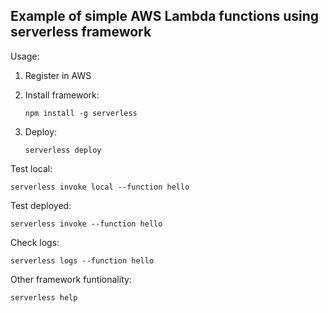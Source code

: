 ## Example of simple AWS Lambda functions using serverless framework

Usage:
1. Register in AWS

2. Install framework:

   ```npm install -g serverless```

3. Deploy:

    ```serverless deploy```

Test local:

```serverless invoke local --function hello```

Test deployed:

```serverless invoke --function hello```

Check logs:

```serverless logs --function hello```


Other framework funtionality:

```serverless help```